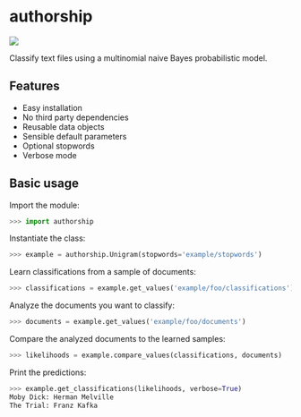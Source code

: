 # authorship

![](http://imgur.com/HZXlFqf.jpg)

Classify text files using a multinomial naive Bayes probabilistic model.

## Features

* Easy installation
* No third party dependencies
* Reusable data objects
* Sensible default parameters
* Optional stopwords
* Verbose mode

## Basic usage

Import the module:

```py
>>> import authorship
```

Instantiate the class:

```py
>>> example = authorship.Unigram(stopwords='example/stopwords')
```

Learn classifications from a sample of documents:

```py
>>> classifications = example.get_values('example/foo/classifications')
```

Analyze the documents you want to classify:

```py
>>> documents = example.get_values('example/foo/documents')
```

Compare the analyzed documents to the learned samples:

```py
>>> likelihoods = example.compare_values(classifications, documents)
```

Print the predictions:

```py
>>> example.get_classifications(likelihoods, verbose=True)
Moby Dick: Herman Melville
The Trial: Franz Kafka
```

